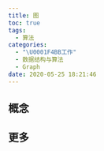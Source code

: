 ```yaml
---
title: 图
toc: true
tags:
  - 算法
categories:
  - "\U0001F4BB工作"
  - 数据结构与算法
  - Graph
date: 2020-05-25 18:21:46
---
```


## 概念


## 更多
